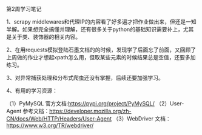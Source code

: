 第2周学习笔记

1、scrapy middlewares和代理IP的内容看了好多遍才把作业做出来，但还是一知半解。如果想完全搞懂并理解，还有很多关于python的基础知识需要补上，尤其是关于类、装饰器的相关内容。

2、在用requests模拟登陆石墨文档的的时候，发现学了后面忘了前面，又回顾了上周做的作业才想起xpath怎么用，但取某些元素的时候结果总是空值，还要多加练习。

3、对异常捕获处理和分布式爬虫还没有掌握，后续还要加强学习。

4、有用的学习资源：

   （1）PyMySQL 官方文档:https://pypi.org/project/PyMySQL/
   （2）User-Agent 参考文档：https://developer.mozilla.org/zh-CN/docs/Web/HTTP/Headers/User-Agent
   （3）WebDriver 文档：https://www.w3.org/TR/webdriver/
   
